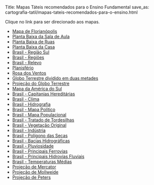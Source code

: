 Title: Mapas Táteis recomendados para o Ensino Fundamental
save_as: cartografia-tatil/mapas-tateis-recomendados-para-o-ensino.html

Clique no link para ser direcionado aos mapas.

<ul>
    <li><a href="mapas-tateis-para-o-ensino/mapa-florianopolis.html">Mapa de Florianópolis</a></li>
    <li><a href="mapas-tateis-para-o-ensino/planta-baixa-sala-de-aula.html">Planta Baixa da Sala de Aula</a></li>
    <li><a href="mapas-tateis-para-o-ensino/planta-baixa-ruas.html">Planta Baixa de Ruas</a></li>
    <li><a href="mapas-tateis-para-o-ensino/planta-baixa-casa.html">Planta Baixa da Casa</a></li>
    <li><a href="mapas-tateis-para-o-ensino/brasil-regiao-sul.html">Brasil - Região Sul</a></li>
    <li><a href="mapas-tateis-para-o-ensino/brasil-regioes.html">Brasil - Regiões</a></li>
    <li><a href="mapas-tateis-para-o-ensino/brasil-relevo.html">Brasil - Relevo</a></li>
    <li><a href="mapas-tateis-para-o-ensino/planisferio.html">Planisfério</a></li>
    <li><a href="mapas-tateis-para-o-ensino/rosa-dos-ventos.html">Rosa dos Ventos</a></li>
    <li><a href="mapas-tateis-para-o-ensino/globo-terrestre-em-metades.html">Globo Terrestre dividido em duas metades</a></li>
    <li><a href="mapas-tateis-para-o-ensino/globo-terrestre-projecao.html">Projeção do Globo Terrestre</a></li>
    <li><a href="mapas-tateis-para-o-ensino/mapa-america-do-sul.html">Mapa da América do Sul</a></li>
    <li><a href="mapas-tateis-para-o-ensino/brasil-capitanias-hereditarias.html">Brasil - Capitanias Hereditárias</a></li>
    <li><a href="mapas-tateis-para-o-ensino/brasil-clima.html">Brasil - Clima</a></li>
    <li><a href="mapas-tateis-para-o-ensino/brasil-hidrografia.html">Brasil - Hidrografia</a></li>
    <li><a href="mapas-tateis-para-o-ensino/brasil-politico.html">Brasil - Mapa Político</a></li>
    <li><a href="mapas-tateis-para-o-ensino/brasil-populacao.html">Brasil - Mapa Populacional</a></li>
    <li><a href="mapas-tateis-para-o-ensino/brasil-tratado-de-tordesilhas.html">Brasil - Tratado de Tordesilhas</a></li>
    <li><a href="mapas-tateis-para-o-ensino/brasil-vegetacao-original.html">Brasil - Vegetação Original</a></li>
    <li><a href="mapas-tateis-para-o-ensino/brasil-industria.html">Brasil - Indústria</a></li>
    <li><a href="mapas-tateis-para-o-ensino/brasil-poligono-das-secas.html">Brasil - Polígono das Secas</a></li>
    <li><a href="mapas-tateis-para-o-ensino/brasil-bacias-hidrograficas.html">Brasil - Bacias Hidrográficas</a></li>
    <li><a href="mapas-tateis-para-o-ensino/brasil-pluviosidade.html">Brasil - Pluviosidade</a></li>
    <li><a href="mapas-tateis-para-o-ensino/brasil-principais-ferrovias.html">Brasil - Principais Ferrovias</a></li>
    <li><a href="mapas-tateis-para-o-ensino/brasil-principais-hidrovias-fluviais.html">Brasil - Principais Hidrovias Fluviais</a></li>
    <li><a href="mapas-tateis-para-o-ensino/brasil-temperaturas-medias.html">Brasil - Temperaturas Médias</a></li>
    <li><a href="mapas-tateis-para-o-ensino/projecao-de-mercator.html">Projeção de Mercator</a></li>
    <li><a href="mapas-tateis-para-o-ensino/projecao-de-mollweide.html">Projeção de Mollweide</a></li>
    <li><a href="mapas-tateis-para-o-ensino/projecao-de-peters.html">Projeção de Peters</a></li>
</ul>